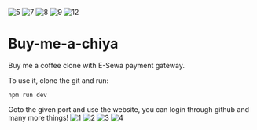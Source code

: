 ![5](https://github.com/user-attachments/assets/8a9ca934-26ff-42d6-9e60-32cf118a9ec2)
![7](https://github.com/user-attachments/assets/24f0840b-90a5-46b4-ae98-c2931dab5e5c)
![8](https://github.com/user-attachments/assets/ffbc02f1-fd3e-431b-a3d5-98c2e5835ee5)
![9](https://github.com/user-attachments/assets/a8a52de6-25e6-4dd0-acf2-cf779ff612a5)
![12](https://github.com/user-attachments/assets/cb6a75e8-c892-40f5-aeda-38141c40092a)

# Buy-me-a-chiya
Buy me a coffee clone with E-Sewa payment gateway.

To use it, clone the git and run: 
```
npm run dev
```
Goto the given port and use the website, you can login through github and many more things!
![1](https://github.com/user-attachments/assets/c1cbb99e-9d0a-400b-baf2-f82529de5b79)
![2](https://github.com/user-attachments/assets/9c48b0bf-9f16-4392-92e7-b14e51403e1f)
![3](https://github.com/user-attachments/assets/b7d4a299-929f-4147-8e50-36b229f3466e)
![4](https://github.com/user-attachments/assets/b2554686-b3ff-48da-b580-69857b98738f)
